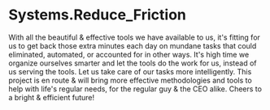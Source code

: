 # Systems.Reduce_Friction

With all the beautiful & effective tools we have available to us, it's fitting for us to get back those extra minutes each day on mundane tasks that could eliminated, automated, or accounted for in other ways. It's high time we organize ourselves smarter and let the tools do the work for us, instead of us serving the tools. Let us take care of our tasks more intelligently. This project is en route & will bring more effective methodologies and tools to help with life's regular needs, for the regular guy & the CEO alike. Cheers to a bright & efficient future!

